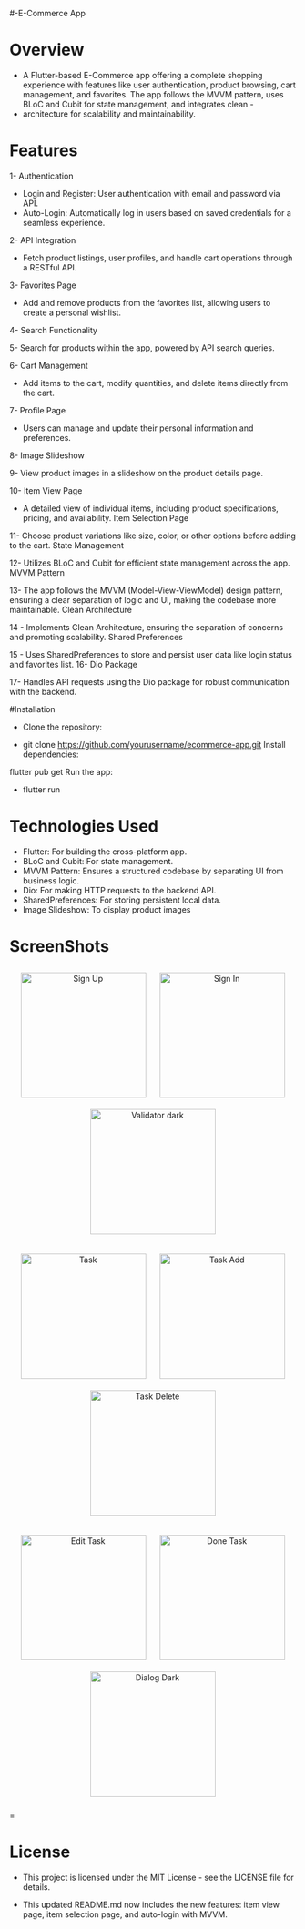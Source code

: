 #-E-Commerce App
# Overview
- A Flutter-based E-Commerce app offering a complete shopping experience with features like user authentication, product browsing, cart management, and favorites. The app follows the MVVM pattern, uses BLoC and Cubit for state management, and integrates clean - 
-  architecture for scalability and maintainability.

# Features

 1- Authentication
- Login and Register: User authentication with email and password via API.
- Auto-Login: Automatically log in users based on saved credentials for a seamless experience.

2- API Integration

- Fetch product listings, user profiles, and handle cart operations through a RESTful API.

3- Favorites Page

- Add and remove products from the favorites list, allowing users to create a personal wishlist.

4- Search Functionality

5- Search for products within the app, powered by API search queries.

6- Cart Management

- Add items to the cart, modify quantities, and delete items directly from the cart.

7- Profile Page

- Users can manage and update their personal information and preferences.

8- Image Slideshow

9- View product images in a slideshow on the product details page.

10- Item View Page
- A detailed view of individual items, including product specifications, pricing, and availability.
Item Selection Page

11- Choose product variations like size, color, or other options before adding to the cart.
State Management

12- Utilizes BLoC and Cubit for efficient state management across the app.
MVVM Pattern

13- The app follows the MVVM (Model-View-ViewModel) design pattern, ensuring a clear separation of logic and UI, making the codebase more maintainable.
Clean Architecture

14 - Implements Clean Architecture, ensuring the separation of concerns and promoting scalability.
Shared Preferences

15 - Uses SharedPreferences to store and persist user data like login status and favorites list.
16- Dio Package

17- Handles API requests using the Dio package for robust communication with the backend.


#Installation
- Clone the repository:

- git clone https://github.com/yourusername/ecommerce-app.git
Install dependencies:


flutter pub get
Run the app:

- flutter run
# Technologies Used
- Flutter: For building the cross-platform app.
- BLoC and Cubit: For state management.
- MVVM Pattern: Ensures a structured codebase by separating UI from business logic.
- Dio: For making HTTP requests to the backend API.
- SharedPreferences: For storing persistent local data.
- Image Slideshow: To display product images


# ScreenShots

<p align="center">
  <img src="https://github.com/oso020/E-COMMESCE-ROUTE/blob/master/screen%20shots/spalsh.png" alt="Sign Up" width="220" style="margin: 10px;"/>
  <img src="https://github.com/oso020/E-COMMESCE-ROUTE/blob/master/screen%20shots/login.png" alt="Sign In" width="220" style="margin: 10px;"/>
     <img src="https://github.com/oso020/E-COMMESCE-ROUTE/blob/master/screen%20shots/register.png" alt="Validator dark" width="220" style="margin: 10px;"/>
</p>

<p align="center">
     <img src="https://github.com/oso020/E-COMMESCE-ROUTE/blob/master/screen%20shots/home.png" alt="Task" width="220" style="margin: 10px;"/>
  <img src="https://github.com/oso020/E-COMMESCE-ROUTE/blob/master/screen%20shots/products.png" alt="Task Add" width="220" style="margin: 10px;"/>
  <img src="https://github.com/oso020/E-COMMESCE-ROUTE/blob/master/screen%20shots/products%20detailes.png" alt="Task Delete" width="220" style="margin: 10px;"/>

</p>

<p align="center">
       <img src="https://github.com/oso020/E-COMMESCE-ROUTE/blob/master/screen%20shots/cart.png" alt="Edit Task" width="220" style="margin: 10px;"/>
  <img src="https://github.com/oso020/E-COMMESCE-ROUTE/blob/master/screen%20shots/favorite%20page.png" alt="Done Task" width="220" style="margin: 10px;"/>
    <img src="https://github.com/oso020/E-COMMESCE-ROUTE/blob/master/screen%20shots/profile%20page.png" alt="Dialog Dark" width="220" style="margin: 10px;"/>
</p>


=
# License
- This project is licensed under the MIT License - see the LICENSE file for details.

- This updated README.md now includes the new features: item view page, item selection page, and auto-login with MVVM.
